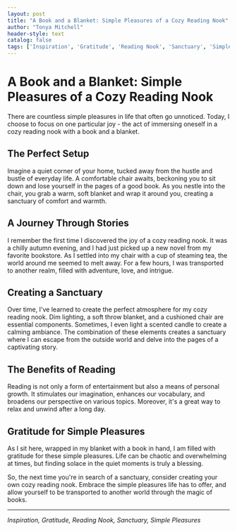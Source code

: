 ```yaml
---
layout: post
title: "A Book and a Blanket: Simple Pleasures of a Cozy Reading Nook"
author: "Tonya Mitchell"
header-style: text
catalog: false
tags: ['Inspiration', 'Gratitude', 'Reading Nook', 'Sanctuary', 'Simple Pleasures']
---
```


# A Book and a Blanket: Simple Pleasures of a Cozy Reading Nook

There are countless simple pleasures in life that often go unnoticed. Today, I choose to focus on one particular joy - the act of immersing oneself in a cozy reading nook with a book and a blanket.

## The Perfect Setup
Imagine a quiet corner of your home, tucked away from the hustle and bustle of everyday life. A comfortable chair awaits, beckoning you to sit down and lose yourself in the pages of a good book. As you nestle into the chair, you grab a warm, soft blanket and wrap it around you, creating a sanctuary of comfort and warmth.

## A Journey Through Stories
I remember the first time I discovered the joy of a cozy reading nook. It was a chilly autumn evening, and I had just picked up a new novel from my favorite bookstore. As I settled into my chair with a cup of steaming tea, the world around me seemed to melt away. For a few hours, I was transported to another realm, filled with adventure, love, and intrigue.

## Creating a Sanctuary
Over time, I've learned to create the perfect atmosphere for my cozy reading nook. Dim lighting, a soft throw blanket, and a cushioned chair are essential components. Sometimes, I even light a scented candle to create a calming ambiance. The combination of these elements creates a sanctuary where I can escape from the outside world and delve into the pages of a captivating story.

## The Benefits of Reading
Reading is not only a form of entertainment but also a means of personal growth. It stimulates our imagination, enhances our vocabulary, and broadens our perspective on various topics. Moreover, it's a great way to relax and unwind after a long day.

## Gratitude for Simple Pleasures
As I sit here, wrapped in my blanket with a book in hand, I am filled with gratitude for these simple pleasures. Life can be chaotic and overwhelming at times, but finding solace in the quiet moments is truly a blessing.

So, the next time you're in search of a sanctuary, consider creating your own cozy reading nook. Embrace the simple pleasures life has to offer, and allow yourself to be transported to another world through the magic of books.

---

*Inspiration, Gratitude, Reading Nook, Sanctuary, Simple Pleasures*